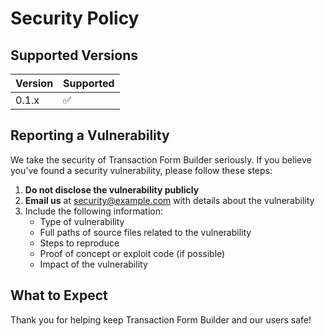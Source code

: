# Security Policy

## Supported Versions

| Version | Supported          |
| ------- | ------------------ |
| 0.1.x   | :white_check_mark: |

## Reporting a Vulnerability

We take the security of Transaction Form Builder seriously. If you believe you've found a security vulnerability, please follow these steps:

1. **Do not disclose the vulnerability publicly**
2. **Email us** at [security@example.com](mailto:security@example.com) with details about the vulnerability
3. Include the following information:
   - Type of vulnerability
   - Full paths of source files related to the vulnerability
   - Steps to reproduce
   - Proof of concept or exploit code (if possible)
   - Impact of the vulnerability

## What to Expect

<!-- TODO: Add security policy -->
<!-- - We will acknowledge receipt of your vulnerability report within 3 business days
- We will provide a more detailed response within 7 days, indicating the next steps in handling your report
- We will keep you informed of our progress towards resolving the issue
- After the vulnerability is fixed, we will publish a security advisory detailing the vulnerability, the impact, and crediting you (unless you prefer to remain anonymous) -->

Thank you for helping keep Transaction Form Builder and our users safe!
